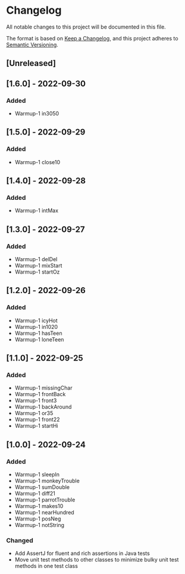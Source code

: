 # Changelog
All notable changes to this project will be documented in this file.

The format is based on [Keep a Changelog](https://keepachangelog.com/en/1.0.0/),
and this project adheres to [Semantic Versioning](https://semver.org/spec/v2.0.0.html).

## [Unreleased]

## [1.6.0] - 2022-09-30
### Added
- Warmup-1 in3050

## [1.5.0] - 2022-09-29
### Added
- Warmup-1 close10

## [1.4.0] - 2022-09-28
### Added
- Warmup-1 intMax

## [1.3.0] - 2022-09-27
### Added
- Warmup-1 delDel
- Warmup-1 mixStart
- Warmup-1 startOz

## [1.2.0] - 2022-09-26
### Added
- Warmup-1 icyHot
- Warmup-1 in1020
- Warmup-1 hasTeen
- Warmup-1 loneTeen
 
## [1.1.0] - 2022-09-25
### Added
- Warmup-1 missingChar
- Warmup-1 frontBack
- Warmup-1 front3
- Warmup-1 backAround
- Warmup-1 or35
- Warmup-1 front22
- Warmup-1 startHi

## [1.0.0] - 2022-09-24
### Added
- Warmup-1 sleepIn
- Warmup-1 monkeyTrouble
- Warmup-1 sumDouble
- Warmup-1 diff21
- Warmup-1 parrotTrouble
- Warmup-1 makes10
- Warmup-1 nearHundred
- Warmup-1 posNeg
- Warmup-1 notString

### Changed
- Add AssertJ for fluent and rich assertions in Java tests
- Move unit test methods to other classes to minimize bulky unit test methods in one test class